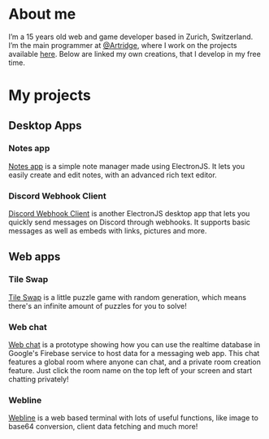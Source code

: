 # About me
I’m a 15 years old web and game developer based in Zurich, Switzerland. I’m the main programmer at [@Artridge](https://twitter.com/ArtridgeGames), where I work on the projects available [here](https://artridge.itch.io).
Below are linked my own creations, that I develop in my free time.

# My projects
## Desktop Apps
### Notes app
[Notes app](http://www.mediafire.com/file/52yc14b6vbdjxn4/Notes-win32-x64.zip/file) is a simple note manager made using ElectronJS. It lets you easily create and edit notes, with an advanced rich text editor.

### Discord Webhook Client
[Discord Webhook Client](http://www.mediafire.com/file/lfffkce3kmn5e8w/DiscordWebhookClient-win32-x64.zip/file) is another ElectronJS desktop app that lets you quickly send messages on Discord through webhooks. It supports basic messages as well as embeds with links, pictures and more.

## Web apps
### Tile Swap
[Tile Swap](/tile-swap) is a little puzzle game with random generation, which means there's an infinite amount of puzzles for you to solve!

### Web chat
[Web chat](/web-chat) is a prototype showing how you can use the realtime database in Google's Firebase service to host data for a messaging web app. This chat features a global room where anyone can chat, and a private room creation feature. Just click the room name on the top left of your screen and start chatting privately!

### Webline
[Webline](/webline) is a web based terminal with lots of useful functions, like image to base64 conversion, client data fetching and much more!
